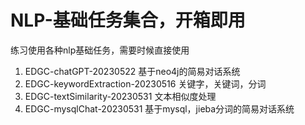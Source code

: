 # NLP-基础任务集合，开箱即用
练习使用各种nlp基础任务，需要时候直接使用

1. EDGC-chatGPT-20230522    基于neo4j的简易对话系统
2. EDGC-keywordExtraction-20230516  关键字，关键词，分词
3. EDGC-textSimilarity-20230531 文本相似度处理
4. EDGC-mysqlChat-20230531 基于mysql，jieba分词的简易对话系统
